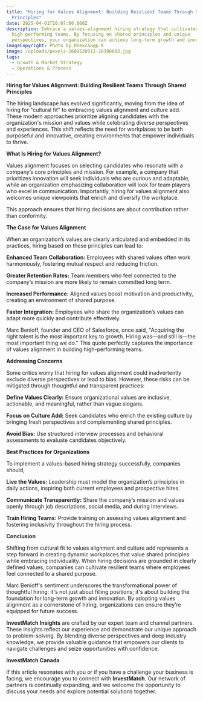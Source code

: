 ```yaml
---
title: "Hiring for Values Alignment: Building Resilient Teams Through Shared
  Principles"
date: 2025-04-01T10:07:00.000Z
description: Embrace a values-alignment hiring strategy that cultivates dynamic,
  high-performing teams. By focusing on shared principles and unique
  perspectives, your organization can achieve long-term growth and innovation.
imageCopyright: Photo by Олександр К
image: /uploads/pexels-1609538911-28390683.jpg
tags:
  - Growth & Market Strategy
  - Operations & Process
---
```

**Hiring for Values Alignment: Building Resilient Teams Through Shared Principles**

The hiring landscape has evolved significantly, moving from the idea of hiring for "cultural fit" to embracing values alignment and culture add. These modern approaches prioritize aligning candidates with the organization's mission and values while celebrating diverse perspectives and experiences. This shift reflects the need for workplaces to be both purposeful and innovative, creating environments that empower individuals to thrive.

**What Is Hiring for Values Alignment?**

Values alignment focuses on selecting candidates who resonate with a company’s core principles and mission. For example, a company that prioritizes innovation will seek individuals who are curious and adaptable, while an organization emphasizing collaboration will look for team players who excel in communication. Importantly, hiring for values alignment also welcomes unique viewpoints that enrich and diversify the workplace.

This approach ensures that hiring decisions are about contribution rather than conformity.

**The Case for Values Alignment**

When an organization’s values are clearly articulated and embedded in its practices, hiring based on these principles can lead to:

**Enhanced Team Collaboration:** Employees with shared values often work harmoniously, fostering mutual respect and reducing friction.

**Greater Retention Rates:** Team members who feel connected to the company’s mission are
more likely to remain committed long term.

**Increased Performance:** Aligned values boost motivation and productivity, creating an environment of shared purpose.

**Faster Integration:** Employees who share the organization’s values can adapt more quickly and contribute effectively.

Marc Benioff, founder and CEO of Salesforce, once said, "Acquiring the right talent is the most important key to growth. Hiring was—and still is—the most important thing we do." This quote perfectly captures the importance of values alignment in building high-performing teams.

**Addressing Concerns**

Some critics worry that hiring for values alignment could inadvertently exclude diverse perspectives or lead to bias. However, these risks can be mitigated through thoughtful and transparent practices:

**Define Values Clearly:** Ensure organizational values are inclusive, actionable, and meaningful, rather than vague slogans.

**Focus on Culture Add:** Seek candidates who enrich the existing culture by bringing
fresh perspectives and complementing shared principles.

**Avoid Bias:** Use structured interview processes and behavioral assessments to evaluate candidates objectively.

**Best Practices for Organizations**

To implement a values-based hiring strategy successfully, companies should,

**Live the Values:** Leadership must model the organization’s principles in daily actions, inspiring both current employees and prospective hires.

**Communicate Transparently:** Share the company’s mission and values openly through job descriptions, social media, and during interviews.

**Train Hiring Teams:** Provide training on assessing values alignment and fostering inclusivity throughout the hiring process.

**Conclusion** 

Shifting from cultural fit to values alignment and culture add represents a step forward in creating dynamic workplaces that value shared principles while embracing individuality. When hiring decisions are grounded in clearly defined values, companies can cultivate resilient teams where employees feel connected to a shared purpose.

Marc Benioff's sentiment underscores the transformational power of thoughtful hiring: it's not just about filling positions; it's about building the foundation for long-term growth and innovation. By adopting values alignment as a cornerstone of hiring, organizations can ensure they’re equipped for future success.

**InvestMatch Insights** are crafted by our expert team and channel partners. These insights reflect our experience and demonstrate our unique approach to problem-solving. By blending diverse perspectives and deep industry knowledge, we provide valuable guidance that empowers our clients to navigate challenges and seize opportunities with confidence.

**InvestMatch Canada**

If this article resonates with you or if you have a challenge your business is facing, we encourage you to connect with **InvestMatch**. Our network of partners is continually expanding, and we welcome the opportunity to discuss your needs and explore potential solutions together.
